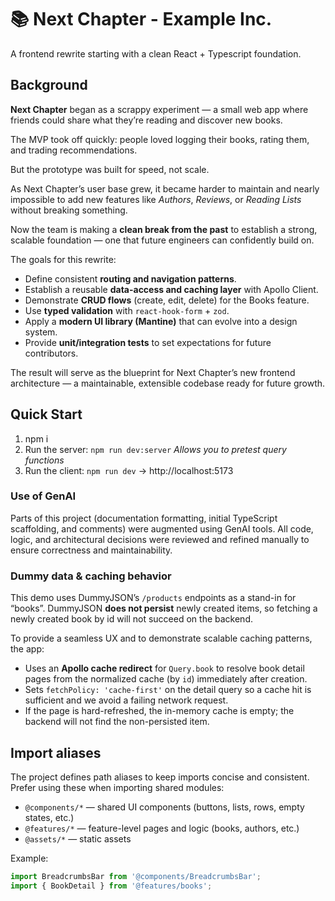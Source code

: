 # 📚 Next Chapter - Example Inc.

A frontend rewrite starting with a clean React + Typescript foundation.

## Background

**Next Chapter** began as a scrappy experiment — a small web app where friends could share what they’re reading and discover new books.

The MVP took off quickly: people loved logging their books, rating them, and trading recommendations.

But the prototype was built for speed, not scale.

As Next Chapter’s user base grew, it became harder to maintain and nearly impossible to add new features like _Authors_, _Reviews_, or _Reading Lists_ without breaking something.

Now the team is making a **clean break from the past** to establish a strong, scalable foundation — one that future engineers can confidently build on.

The goals for this rewrite:

- Define consistent **routing and navigation patterns**.
- Establish a reusable **data-access and caching layer** with Apollo Client.
- Demonstrate **CRUD flows** (create, edit, delete) for the Books feature.
- Use **typed validation** with `react-hook-form` + `zod`.
- Apply a **modern UI library (Mantine)** that can evolve into a design system.
- Provide **unit/integration tests** to set expectations for future contributors.

The result will serve as the blueprint for Next Chapter’s new frontend architecture — a maintainable, extensible codebase ready for future growth.

## Quick Start

1. npm i
2. Run the server: `npm run dev:server`
   _Allows you to pretest query functions_
3. Run the client: `npm run dev` → http://localhost:5173

### Use of GenAI

Parts of this project (documentation formatting, initial TypeScript scaffolding, and comments)
were augmented using GenAI tools. All code, logic, and architectural decisions were reviewed
and refined manually to ensure correctness and maintainability.

### Dummy data & caching behavior

This demo uses DummyJSON’s `/products` endpoints as a stand-in for “books”.
DummyJSON **does not persist** newly created items, so fetching a newly created
book by id will not succeed on the backend.

To provide a seamless UX and to demonstrate scalable caching patterns, the app:

- Uses an **Apollo cache redirect** for `Query.book` to resolve book detail
  pages from the normalized cache (by `id`) immediately after creation.
- Sets `fetchPolicy: 'cache-first'` on the detail query so a cache hit is
  sufficient and we avoid a failing network request.
- If the page is hard-refreshed, the in-memory cache is empty; the backend will
  not find the non-persisted item.

<!-- appended by automated edit: Import aliases -->

## Import aliases

The project defines path aliases to keep imports concise and consistent. Prefer using these when importing shared modules:

- `@components/*` — shared UI components (buttons, lists, rows, empty states, etc.)
- `@features/*` — feature-level pages and logic (books, authors, etc.)
- `@assets/*` — static assets

Example:

```ts
import BreadcrumbsBar from '@components/BreadcrumbsBar';
import { BookDetail } from '@features/books';
```
